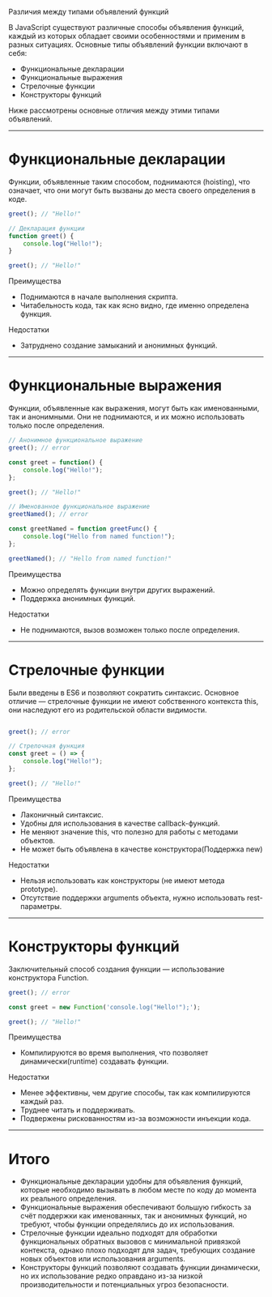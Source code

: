 Различия между типами объявлений функций

В JavaScript существуют различные способы объявления функций, каждый из которых обладает своими особенностями и применим в разных ситуациях. Основные типы объявлений функции включают в себя:

- Функциональные декларации
- Функциональные выражения
- Стрелочные функции
- Конструкторы функций

Ниже рассмотрены основные отличия между этими типами объявлений.

---

# Функциональные декларации

Функции, объявленные таким способом, поднимаются (hoisting), что означает, что они могут быть вызваны до места своего определения в коде.

``` js
greet(); // "Hello!"

// Декларация функции
function greet() {
    console.log("Hello!");
}

greet(); // "Hello!"
```


Преимущества

- Поднимаются в начале выполнения скрипта.
- Читабельность кода, так как ясно видно, где именно определена функция.

Недостатки

- Затруднено создание замыканий и анонимных функций.

---

# Функциональные выражения

Функции, объявленные как выражения, могут быть как именованными, так и анонимными. Они не поднимаются, и их можно использовать только после определения.

``` js
// Анонимное функциональное выражение
greet(); // error

const greet = function() {
    console.log("Hello!");
};

greet(); // "Hello!"

// Именованное функциональное выражение
greetNamed(); // error

const greetNamed = function greetFunc() {
    console.log("Hello from named function!");
};

greetNamed(); // "Hello from named function!"
```


Преимущества

- Можно определять функции внутри других выражений.
- Поддержка анонимных функций.

Недостатки

- Не поднимаются, вызов возможен только после определения.

---

# Стрелочные функции

Были введены в ES6 и позволяют сократить синтаксис. Основное отличие — стрелочные функции не имеют собственного контекста this, они наследуют его из родительской области видимости.

``` js

greet(); // error

// Стрелочная функция
const greet = () => {
    console.log("Hello!");
};

greet(); // "Hello!"
```


Преимущества

- Лаконичный синтаксис.
- Удобны для использования в качестве callback-функций.
- Не меняют значение this, что полезно для работы с методами объектов.
- Не может быть объявлена в качестве конструктора(Поддержка new)

Недостатки

- Нельзя использовать как конструкторы (не имеют метода prototype).
- Отсутствие поддержки arguments объекта, нужно использовать rest-параметры.

---

# Конструкторы функций

Заключительный способ создания функции — использование конструктора Function.

``` js
greet(); // error

const greet = new Function('console.log("Hello!");');

greet(); // "Hello!"
```


Преимущества

- Компилируются во время выполнения, что позволяет динамически(runtime) создавать функции.

Недостатки

- Менее эффективны, чем другие способы, так как компилируются каждый раз.
- Труднее читать и поддерживать.
- Подвержены рискованностям из-за возможности инъекции кода.

---

# Итого

- Функциональные декларации удобны для объявления функций, которые необходимо вызывать в любом месте по коду до момента их реального определения.
- Функциональные выражения обеспечивают большую гибкость за счёт поддержки как именованных, так и анонимных функций, но требуют, чтобы функции определялись до их использования.
- Стрелочные функции идеально подходят для обработки функциональных обратных вызовов с минимальной привязкой контекста, однако плохо подходят для задач, требующих создание новых объектов или использования arguments.
- Конструкторы функций позволяют создавать функции динамически, но их использование редко оправдано из-за низкой производительности и потенциальных угроз безопасности.